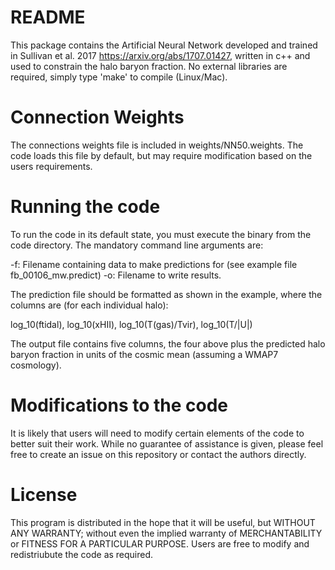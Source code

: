 # README #

This package contains the Artificial Neural Network developed and trained in Sullivan et al. 2017 <https://arxiv.org/abs/1707.01427>, written in c++ and used to constrain the halo baryon fraction. No external libraries are required, simply type 'make' to compile (Linux/Mac).

# Connection Weights #

The connections weights file is included in weights/NN50.weights. The code loads this file by default, but may require modification based on the users requirements.

# Running the code #

To run the code in its default state, you must execute the binary from the code directory. The mandatory command line arguments are:

-f: Filename containing data to make predictions for (see example file fb_00106_mw.predict)
-o: Filename to write results.

The prediction file should be formatted as shown in the example, where the columns are (for each individual halo):

log_10(ftidal), log_10(xHII), log_10(T(gas)/Tvir), log_10(T/|U|)

The output file contains five columns, the four above plus the predicted halo baryon fraction in units of the cosmic mean (assuming a WMAP7 cosmology).

# Modifications to the code #

It is likely that users will need to modify certain elements of the code to better suit their work. While no guarantee of assistance is given, please feel free to create an issue on this repository or contact the authors directly.

# License #

This program is distributed in the hope that it will be useful, but WITHOUT ANY WARRANTY; without even the implied warranty of MERCHANTABILITY or FITNESS FOR A PARTICULAR PURPOSE. Users are free to modify and redistriubute the code as required.
